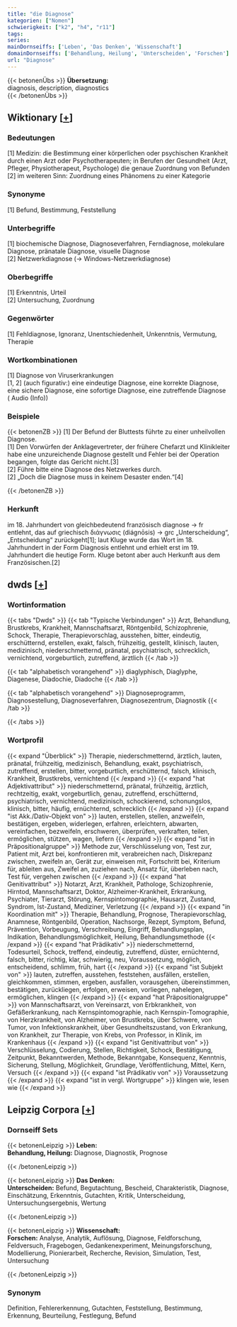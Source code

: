 ```yaml
---
title: "die Diagnose"
kategorien: ["Nomen"]
schwierigkeit: ["k2", "h4", "r11"]
tags:
series:
mainDornseiffs: ['Leben', 'Das Denken', 'Wissenschaft']
domainDornseiffs: ['Behandlung, Heilung', 'Unterscheiden', 'Forschen']
url: "Diagnose"
---
```


{{< betonenÜbs >}}
**Übersetzung:**  
diagnosis, description, diagnostics  
{{< /betonenÜbs >}}

## Wiktionary [[+](https://de.wiktionary.org/wiki/Diagnose)]

### Bedeutungen
[1] Medizin: die Bestimmung einer körperlichen oder psychischen Krankheit durch einen Arzt oder Psychotherapeuten; in Berufen der Gesundheit (Arzt, Pfleger, Physiotherapeut, Psychologe) die genaue Zuordnung von Befunden  
[2] im weiteren Sinn: Zuordnung eines Phänomens zu einer Kategorie  

### Synonyme
[1] Befund, Bestimmung, Feststellung  

### Unterbegriffe
[1] biochemische Diagnose, Diagnoseverfahren, Ferndiagnose, molekulare Diagnose, pränatale Diagnose, visuelle Diagnose  
[2] Netzwerkdiagnose (→ Windows-Netzwerkdiagnose)  

### Oberbegriffe
[1] Erkenntnis, Urteil  
[2] Untersuchung, Zuordnung  

### Gegenwörter
[1] Fehldiagnose, Ignoranz, Unentschiedenheit, Unkenntnis, Vermutung, Therapie  

### Wortkombinationen
[1] Diagnose von Viruserkrankungen  
[1, 2] (auch figurativ:) eine eindeutige Diagnose, eine korrekte Diagnose, eine sichere Diagnose, eine sofortige Diagnose, eine zutreffende Diagnose ( Audio (Info))  

### Beispiele
{{< betonenZB >}}
[1] Der Befund der Bluttests führte zu einer unheilvollen Diagnose.  
[1] Den Vorwürfen der Anklagevertreter, der frühere Chefarzt und Klinikleiter habe eine unzureichende Diagnose gestellt und Fehler bei der Operation begangen, folgte das Gericht nicht.[3]  
[2] Führe bitte eine Diagnose des Netzwerkes durch.  
[2] „Doch die Diagnose muss in keinem Desaster enden.“[4]  

{{< /betonenZB >}}
### Herkunft
im 18. Jahrhundert von gleichbedeutend französisch diagnose → fr entlehnt, das auf griechisch διάγνωσις (diágnōsis) → grc „Unterscheidung“, „Entscheidung“ zurückgeht[1]; laut Kluge wurde das Wort im 18. Jahrhundert in der Form Diagnosis entlehnt und erhielt erst im 19. Jahrhundert die heutige Form.  Kluge betont aber auch Herkunft aus dem Französischen.[2]  



## dwds [[+](https://www.dwds.de/wb/Diagnose)]

### Wortinformation
{{< tabs "Dwds" >}}
{{< tab "Typische Verbindungen" >}}
Arzt, Behandlung, Brustkrebs, Krankheit, Mannschaftsarzt, Röntgenbild, Schizophrenie, Schock, Therapie, Therapievorschlag, ausstehen, bitter, eindeutig, erschütternd, erstellen, exakt, falsch, frühzeitig, gestellt, klinisch, lauten, medizinisch, niederschmetternd, pränatal, psychiatrisch, schrecklich, vernichtend, vorgeburtlich, zutreffend, ärztlich
{{< /tab >}}

{{< tab "alphabetisch vorangehend" >}}
diaglyphisch, Diaglyphe, Diagenese, Diadochie, Diadoche
{{< /tab >}}

{{< tab "alphabetisch vorangehend" >}}
Diagnoseprogramm, Diagnosestellung, Diagnoseverfahren, Diagnosezentrum, Diagnostik
{{< /tab >}}

{{< /tabs >}}

### Wortprofil
{{< expand "Überblick" >}} Therapie, niederschmetternd, ärztlich, lauten, pränatal, frühzeitig, medizinisch, Behandlung, exakt, psychiatrisch, zutreffend, erstellen, bitter, vorgeburtlich, erschütternd, falsch, klinisch, Krankheit, Brustkrebs, vernichtend {{< /expand >}}
{{< expand "hat Adjektivattribut" >}} niederschmetternd, pränatal, frühzeitig, ärztlich, rechtzeitig, exakt, vorgeburtlich, genau, zutreffend, erschütternd, psychiatrisch, vernichtend, medizinisch, schockierend, schonungslos, klinisch, bitter, häufig, ernüchternd, schrecklich {{< /expand >}}
{{< expand "ist Akk./Dativ-Objekt von" >}} lauten, erstellen, stellen, anzweifeln, bestätigen, ergeben, widerlegen, erfahren, erleichtern, abwarten, vereinfachen, bezweifeln, erschweren, überprüfen, verkraften, teilen, ermöglichen, stützen, wagen, liefern {{< /expand >}}
{{< expand "ist in Präpositionalgruppe" >}} Methode zur, Verschlüsselung von, Test zur, Patient mit, Arzt bei, konfrontieren mit, verabreichen nach, Diskrepanz zwischen, zweifeln an, Gerät zur, einweisen mit, Fortschritt bei, Kriterium für, ableiten aus, Zweifel an, zuziehen nach, Ansatz für, überleben nach, Test für, vergehen zwischen {{< /expand >}}
{{< expand "hat Genitivattribut" >}} Notarzt, Arzt, Krankheit, Pathologe, Schizophrenie, Hirntod, Mannschaftsarzt, Doktor, Alzheimer-Krankheit, Erkrankung, Psychiater, Tierarzt, Störung, Kernspintomographie, Hausarzt, Zustand, Syndrom, Ist-Zustand, Mediziner, Verletzung {{< /expand >}}
{{< expand "in Koordination mit" >}} Therapie, Behandlung, Prognose, Therapievorschlag, Anamnese, Röntgenbild, Operation, Nachsorge, Rezept, Symptom, Befund, Prävention, Vorbeugung, Verschreibung, Eingriff, Behandlungsplan, Indikation, Behandlungsmöglichkeit, Heilung, Behandlungsmethode {{< /expand >}}
{{< expand "hat Prädikativ" >}} niederschmetternd, Todesurteil, Schock, treffend, eindeutig, zutreffend, düster, ernüchternd, falsch, bitter, richtig, klar, schwierig, neu, Voraussetzung, möglich, entscheidend, schlimm, früh, hart {{< /expand >}}
{{< expand "ist Subjekt von" >}} lauten, zutreffen, ausstehen, feststehen, ausfällen, erstellen, gleichkommen, stimmen, ergeben, ausfallen, vorausgehen, übereinstimmen, bestätigen, zurückliegen, erfolgen, erweisen, vorliegen, nahelegen, ermöglichen, klingen {{< /expand >}}
{{< expand "hat Präpositionalgruppe" >}} von Mannschaftsarzt, von Vereinsarzt, von Erbkrankheit, von Gefäßerkrankung, nach Kernspintomographie, nach Kernspin-Tomographie, von Herzkrankheit, von Alzheimer, von Brustkrebs, über Schwere, von Tumor, von Infektionskrankheit, über Gesundheitszustand, von Erkrankung, von Krankheit, zur Therapie, von Krebs, von Professor, in Klinik, im Krankenhaus {{< /expand >}}
{{< expand "ist Genitivattribut von" >}} Verschlüsselung, Codierung, Stellen, Richtigkeit, Schock, Bestätigung, Zeitpunkt, Bekanntwerden, Methode, Bekanntgabe, Konsequenz, Kenntnis, Sicherung, Stellung, Möglichkeit, Grundlage, Veröffentlichung, Mittel, Kern, Versuch {{< /expand >}}
{{< expand "ist Prädikativ von" >}} Voraussetzung {{< /expand >}}
{{< expand "ist in vergl. Wortgruppe" >}} klingen wie, lesen wie {{< /expand >}}

## Leipzig Corpora [[+](https://corpora.uni-leipzig.de/en/res?word=Diagnose&corpusId=deu_newscrawl-public_2018)]

### Dornseiff Sets
{{< betonenLeipzig >}}
**Leben:**  
**Behandlung, Heilung:** Diagnose, Diagnostik, Prognose  

{{< /betonenLeipzig >}}


{{< betonenLeipzig >}}
**Das Denken:**  
**Unterscheiden:** Befund, Begutachtung, Bescheid, Charakteristik, Diagnose, Einschätzung, Erkenntnis, Gutachten, Kritik, Unterscheidung, Untersuchungsergebnis, Wertung  

{{< /betonenLeipzig >}}


{{< betonenLeipzig >}}
**Wissenschaft:**  
**Forschen:** Analyse, Analytik, Auflösung, Diagnose, Feldforschung, Feldversuch, Fragebogen, Gedankenexperiment, Meinungsforschung, Modellierung, Pionierarbeit, Recherche, Revision, Simulation, Test, Untersuchung  

{{< /betonenLeipzig >}}

### Synonym
Definition, Fehlererkennung, Gutachten, Feststellung, Bestimmung, Erkennung, Beurteilung, Festlegung, Befund

